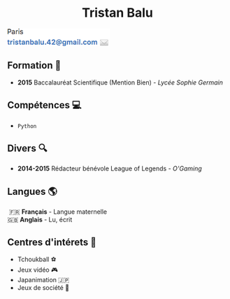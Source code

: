 <h1 align="center">Tristan Balu </h1>

<img alt="Informations" src="https://raw.githubusercontent.com/Flyeram/CV/master/img/infos.png"/>  

## Formation :pencil:   

+ **2015**       Baccalauréat Scientifique (Mention Bien) - *Lycée Sophie Germain*

## Compétences :computer:  

+ `Python`

## Divers :mag:

+ **2014-2015** Rédacteur bénévole League of Legends - *O'Gaming*

## Langues :earth_americas:   

 :fr: **Français** - Langue maternelle  
:gb: **Anglais** - Lu, écrit  

## Centres d'intérets :panda_face: 
+ Tchoukball :soccer:
+ Jeux vidéo :video_game:
+ Japanimation :jp:
+ Jeux de société :game_die:
